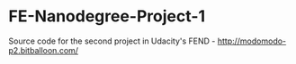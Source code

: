 # FE-Nanodegree-Project-1
Source code for the second project in Udacity's FEND - http://modomodo-p2.bitballoon.com/
